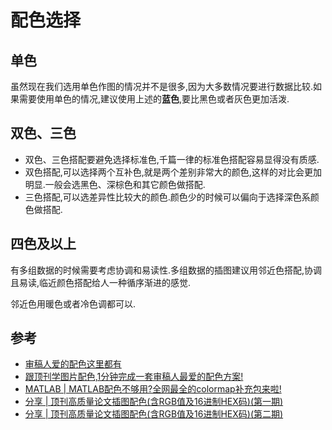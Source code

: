 
# 配色选择

## 单色

虽然现在我们选用单色作图的情况并不是很多,因为大多数情况要进行数据比较.如果需要使用单色的情况,建议使用上述的**蓝色**,要比黑色或者灰色更加活泼.

## 双色、三色

- 双色、三色搭配要避免选择标准色,千篇一律的标准色搭配容易显得没有质感.
- 双色搭配,可以选择两个互补色,就是两个差别非常大的颜色,这样的对比会更加明显.一般会选黑色、深棕色和其它颜色做搭配.
- 三色搭配,可以选差异性比较大的颜色.颜色少的时候可以偏向于选择深色系颜色做搭配.

## 四色及以上

有多组数据的时候需要考虑协调和易读性.多组数据的插图建议用邻近色搭配,协调且易读,临近颜色搭配给人一种循序渐进的感觉.

邻近色用暖色或者冷色调都可以.

## 参考

- [审稿人爱的配色这里都有](https://zhuanlan.zhihu.com/p/674796591)
- [跟顶刊学图片配色,1分钟完成一套审稿人最爱的配色方案!](https://zhuanlan.zhihu.com/p/636789620)
- [MATLAB | MATLAB配色不够用?全网最全的colormap补充包来啦!](https://zhuanlan.zhihu.com/p/580945672)
- [分享 | 顶刊高质量论文插图配色(含RGB值及16进制HEX码)(第一期)](https://zhuanlan.zhihu.com/p/670396774)
- [分享 | 顶刊高质量论文插图配色(含RGB值及16进制HEX码)(第二期)](https://zhuanlan.zhihu.com/p/674906660)